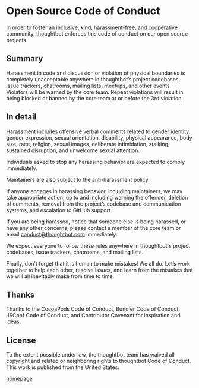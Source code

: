 # Open Source Code of Conduct

In order to foster an inclusive, kind, harassment-free, and cooperative community, thoughtbot enforces this code of conduct on our open source projects.

## Summary
Harassment in code and discussion or violation of physical boundaries is completely unacceptable anywhere in thoughtbot’s project codebases, issue trackers, chatrooms, mailing lists, meetups, and other events. Violators will be warned by the core team. Repeat violations will result in being blocked or banned by the core team at or before the 3rd violation.

## In detail
Harassment includes offensive verbal comments related to gender identity, gender expression, sexual orientation, disability, physical appearance, body size, race, religion, sexual images, deliberate intimidation, stalking, sustained disruption, and unwelcome sexual attention.

Individuals asked to stop any harassing behavior are expected to comply immediately.

Maintainers are also subject to the anti-harassment policy.

If anyone engages in harassing behavior, including maintainers, we may take appropriate action, up to and including warning the offender, deletion of comments, removal from the project’s codebase and communication systems, and escalation to GitHub support.

If you are being harassed, notice that someone else is being harassed, or have any other concerns, please contact a member of the core team or email conduct@thoughtbot.com immediately.

We expect everyone to follow these rules anywhere in thoughtbot's project codebases, issue trackers, chatrooms, and mailing lists.

Finally, don't forget that it is human to make mistakes! We all do. Let’s work together to help each other, resolve issues, and learn from the mistakes that we will all inevitably make from time to time.

## Thanks
Thanks to the CocoaPods Code of Conduct, Bundler Code of Conduct, JSConf Code of Conduct, and Contributor Covenant for inspiration and ideas.

## License
To the extent possible under law, the thoughtbot team has waived all copyright and related or neighboring rights to thoughtbot Code of Conduct. This work is published from the United States.

[homepage](https://thoughtbot.com/open-source-code-of-conduct)
